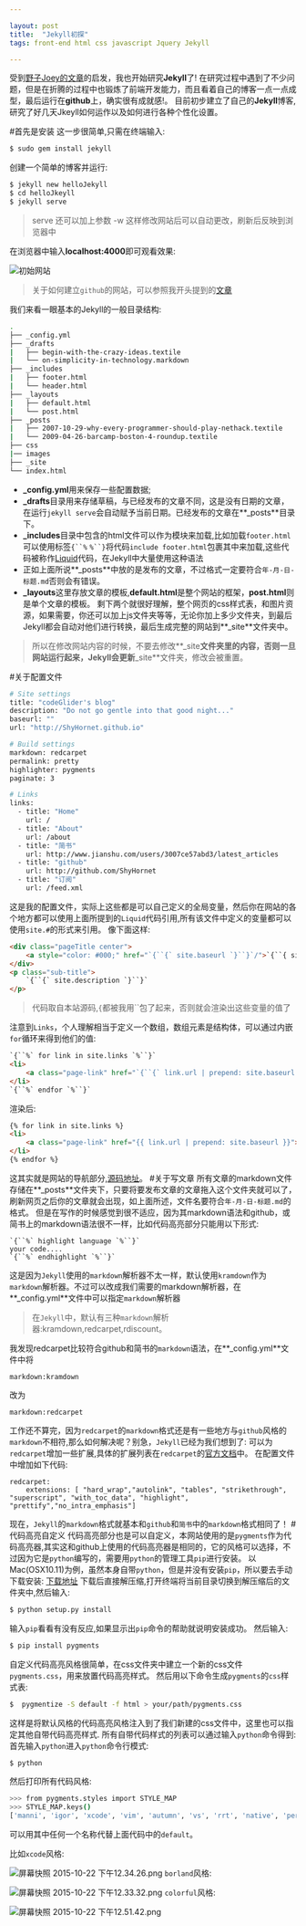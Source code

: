 ```yaml
---

layout: post
title:  "Jekyll初探"
tags: front-end html css javascript Jquery Jekyll

---
```


受到[野子Joey的文章](http://www.jianshu.com/p/4fd3cb0a11da)的启发，我也开始研究**Jekyll**了!
在研究过程中遇到了不少问题，但是在折腾的过程中也锻炼了前端开发能力，而且看着自己的博客一点一点成型，最后运行在**github**上，确实很有成就感!。
目前初步建立了自己的**Jekyll**博客,研究了好几天Jkeyll如何运作以及如何进行各种个性化设置。

#首先是安装
这一步很简单,只需在终端输入:

```bash
$ sudo gem install jekyll
```

创建一个简单的博客并运行:

```bash
$ jekyll new helloJekyll
$ cd helloJkeyll
$ jekyll serve
```

> serve 还可以加上参数 -w 这样修改网站后可以自动更改，刷新后反映到浏览器中

在浏览器中输入<strong>localhost:4000</strong>即可观看效果:

![初始网站](https://raw.githubusercontent.com/ShyHornet/ShyHornet.github.io/master/images/post/2015-10-15-1.png)
>关于如何建立`github`的网站，可以参照我开头提到的[文章](http://www.jianshu.com/p/4fd3cb0a11da)

我们来看一眼基本的Jekyll的一般目录结构:

```bash
.
├── _config.yml
├── _drafts
|   ├── begin-with-the-crazy-ideas.textile
|   └── on-simplicity-in-technology.markdown
├── _includes
|   ├── footer.html
|   └── header.html
├── _layouts
|   ├── default.html
|   └── post.html
├── _posts
|   ├── 2007-10-29-why-every-programmer-should-play-nethack.textile
|   └── 2009-04-26-barcamp-boston-4-roundup.textile
├── css
|── images
├── _site
└── index.html
```

 - **_config.yml**用来保存一些配置数据;
 - **_drafts**目录用来存储草稿，与已经发布的文章不同，这是没有日期的文章，在运行`jekyll serve`会自动赋予当前日期。已经发布的文章在**_posts**目录下。
 - **_includes**目录中包含的html文件可以作为模块来加载,比如加载`footer.html`可以使用标签`{``%`  `%``}`将代码`include footer.html`包裹其中来加载,这些代码被称作[Liquid](https://themes.shopify.com)代码，在Jekyll中大量使用这种语法
 - 正如上面所说**_posts**中放的是发布的文章，不过格式一定要符合`年-月-日-标题.md`否则会有错误。
 - **_layouts**这里存放文章的模板,**default.html**是整个网站的框架，**post.html**则是单个文章的模板。
  剩下两个就很好理解，整个网页的css样式表，和图片资源，如果需要，你还可以加上js文件夹等等，无论你加上多少文件夹，到最后Jekyll都会自动对他们进行转换，最后生成完整的网站到**_site**文件夹中。

 > 所以在修改网站内容的时候，不要去修改**_site**文件夹里的内容，否则一旦网站运行起来，Jekyll会更新**_site**文件夹，修改会被重置。

#关于配置文件

```bash
# Site settings
title: "codeGlider's blog"
description: "Do not go gentle into that good night..."
baseurl: ""
url: "http://ShyHornet.github.io"

# Build settings
markdown: redcarpet
permalink: pretty
highlighter: pygments
paginate: 3

# Links
links:
  - title: "Home"
    url: /
  - title: "About"
    url: /about
  - title: "简书"
    url: http://www.jianshu.com/users/3007ce57abd3/latest_articles
  - title: "github"
    url: http://github.com/ShyHornet
  - title: "订阅"
    url: /feed.xml
```
这是我的配置文件，实际上这些都是可以自己定义的全局变量，然后你在网站的各个地方都可以使用上面所提到的`Liquid`代码引用,所有该文件中定义的变量都可以使用`site.#`的形式来引用。
像下面这样:

```html
<div class="pageTitle center">
    <a style="color: #000;" href="`{``{` site.baseurl `}``}`/">`{``{ site.title `}`}`</a>
</div>
<p class="sub-title">
    `{``{` site.description `}``}`
</p>
```

>代码取自本站源码,`{`都被我用``包了起来，否则就会渲染出这些变量的值了

注意到`Links`，个人理解相当于定义一个数组，数组元素是结构体，可以通过内嵌`for`循环来得到他们的值:

```html
`{``%` for link in site.links `%``}`
<li>
    <a class="page-link" href="`{``{` link.url | prepend: site.baseurl `}``}`">`{``{` link.title `}``}`</a>
</li>
`{``%` endfor `%``}`

```

渲染后:

```html
{% for link in site.links %}
<li>
    <a class="page-link" href="{{ link.url | prepend: site.baseurl }}">{{ link.title }}</a>
</li>
{% endfor %}

```
这其实就是网站的导航部分,[源码地址](https://raw.githubusercontent.com/ShyHornet/ShyHornet.github.io/master/_includes/header.html)。
#关于写文章
所有文章的markdown文件存储在**_posts**文件夹下，只要将要发布文章的文章拖入这个文件夹就可以了，刷新网页之后你的文章就会出现，如上面所述，文件名要符合`年-月-日-标题.md`的格式。
但是在写作的时候感觉到很不适应，因为其markdown语法和github，或简书上的markdown语法很不一样，比如代码高亮部分只能用以下形式:

```
`{``%` highlight language `%``}`
your code....
`{``%` endhighlight `%``}`
```
这是因为`Jekyll`使用的`markdown`解析器不太一样，默认使用`kramdown`作为`markdown`解析器。不过可以改成我们需要的markdown解析器，在**_config.yml**文件中可以指定`markdown`解析器
>在`Jekyll`中，默认有三种`markdown`解析器:kramdown,redcarpet,rdiscount。

我发现redcarpet比较符合github和简书的`markdown`语法，在**_config.yml**文件中将

```
markdown:kramdown
```
改为

```
markdown:redcarpet
```
工作还不算完，因为`redcarpet`的`markdown`格式还是有一些地方与`github`风格的`markdown`不相符,那么如何解决呢？别急，`Jekyll`已经为我们想到了:
可以为`redcarpet`增加一些扩展,具体的扩展列表在`redcarpet`的[官方文档](https://github.com/vmg/redcarpet/blob/v2.2.2/README.markdown#and-its-like-really-simple-to-use)中。
在配置文件中增加如下代码:

```
redcarpet:
    extensions: [ "hard_wrap","autolink", "tables", "strikethrough", "superscript", "with_toc_data", "highlight", "prettify","no_intra_emphasis"]
```
现在，`Jekyll`的`markdown`格式就基本和`github`和`简书`中的`markdown`格式相同了！
#代码高亮自定义
代码高亮部分也是可以自定义，本网站使用的是`pygments`作为代码高亮器,其实这和github上使用的代码高亮器是相同的，它的风格可以选择，不过因为它是`python`编写的，需要用`python`的管理工具`pip`进行安装。
以Mac(OSX10.11)为例，虽然本身自带`python`，但是并没有安装`pip`，所以要去手动下载安装:
[下载地址](https://pypi.python.org/packages/source/p/pip/pip-7.1.2.tar.gz#md5=3823d2343d9f3aaab21cf9c917710196)
下载后直接解压缩,打开终端将当前目录切换到解压缩后的文件夹中,然后输入:

```bash
$ python setup.py install
```
输入`pip`看看有没有反应,如果显示出`pip`命令的帮助就说明安装成功。
然后输入:

```bash
$ pip install pygments
```
自定义代码高亮风格很简单，在css文件夹中建立一个新的css文件`pygments.css`，用来放置代码高亮样式。
然后用以下命令生成`pygments`的`css`样式表:

```bash
$  pygmentize -S default -f html > your/path/pygments.css
```
这样是将默认风格的代码高亮风格注入到了我们新建的css文件中，这里也可以指定其他自带代码高亮样式.
所有自带代码样式的列表可以通过输入`python`命令得到:
首先输入`python`进入`python`命令行模式:

```bash
$ python
```
然后打印所有代码风格:

```bash
>>> from pygments.styles import STYLE_MAP
>>> STYLE_MAP.keys()
['manni', 'igor', 'xcode', 'vim', 'autumn', 'vs', 'rrt', 'native', 'perldoc', 'borland', 'tango', 'emacs', 'friendly', 'monokai', 'paraiso-dark', 'colorful', 'murphy', 'bw', 'pastie', 'paraiso-light', 'trac', 'default', 'fruity']
```
可以用其中任何一个名称代替上面代码中的`default`。


比如`xcode`风格:

![屏幕快照 2015-10-22 下午12.34.26.png](http://upload-images.jianshu.io/upload_images/727794-4e9bc86b2bdbad72.png?imageMogr2/auto-orient/strip%7CimageView2/2/w/1240)
`borland`风格:

![屏幕快照 2015-10-22 下午12.33.32.png](http://upload-images.jianshu.io/upload_images/727794-f1400d2fa0a9928c.png?imageMogr2/auto-orient/strip%7CimageView2/2/w/1240)
`colorful`风格:

![屏幕快照 2015-10-22 下午12.51.42.png](http://upload-images.jianshu.io/upload_images/727794-39b70dcd80744899.png?imageMogr2/auto-orient/strip%7CimageView2/2/w/1240)
